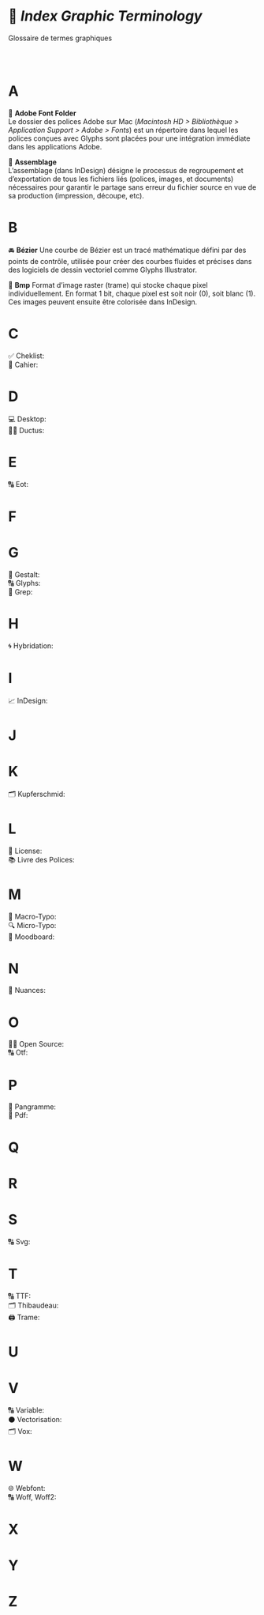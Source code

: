 # 🍥 *Index Graphic Terminology*
  Glossaire de termes graphiques
### &nbsp;
# A
  📁 **Adobe Font Folder**  
  Le dossier des polices Adobe sur Mac (*Macintosh HD > Bibliothèque > Application Support > Adobe > Fonts*) est un répertoire dans lequel les polices conçues avec Glyphs sont placées pour une intégration immédiate dans les applications Adobe.


  🔗 **Assemblage**  
  L’assemblage (dans InDesign) désigne le processus de regroupement et d’exportation de tous les fichiers liés (polices, images, et documents) nécessaires pour garantir le partage sans erreur du fichier source en vue de sa production (impression, découpe, etc).
# B
  🚘 **Bézier**
Une courbe de Bézier est un tracé mathématique défini par des points de contrôle, utilisée pour créer des courbes fluides et précises dans des logiciels de dessin vectoriel comme Glyphs Illustrator.


  🌅 **Bmp**
Format d’image raster (trame) qui stocke chaque pixel individuellement. En format 1 bit, chaque pixel est soit noir (0), soit blanc (1). Ces images peuvent ensuite être colorisée dans InDesign.
  
# C
  ✅ Cheklist:  
  📖 Cahier:  
# D
  💻 Desktop:  
  ✍🏻 Ductus:  
# E
  🔠 Eot:  
# F
# G
  🍭 Gestalt:  
  🔠 Glyphs:  
  🔄 Grep:  
# H
  🌀 Hybridation:  
# I
  📈 InDesign:  
# J
# K
  🗂️ Kupferschmid:  
# L
  📑 License:  
  📚 Livre des Polices:  
# M
  🔎 Macro-Typo:  
  🔍 Micro-Typo:  
  🔮 Moodboard:  
# N
  🎨 Nuances:  
# O
  🤲🏻 Open Source:  
  🔠 Otf:  
# P
  📝 Pangramme:  
  📄 Pdf:  
# Q
# R
# S
  🔠 Svg:  
# T
  🔠 TTF:  
  🗂️ Thibaudeau:  
  🖨️ Trame:  
# U
# V
  🔠 Variable:  
  ⚫️ Vectorisation:  
  🗂️ Vox:  
# W
  🌐 Webfont:  
  🔠 Woff, Woff2:  
# X
# Y
# Z
